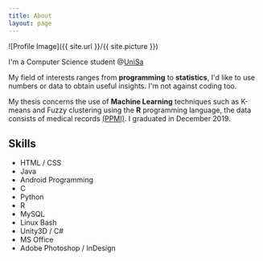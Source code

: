```yaml
---
title: About
layout: page
---
```

![Profile Image]({{ site.url }}/{{ site.picture }})

I'm a Computer Science student @<a href="https://www.unisa.it/">UniSa</a>

My field of interests ranges from **programming** to **statistics**, I'd like to use numbers or data to obtain useful insights. I'm not against coding too.

My thesis concerns the use of **Machine Learning** techniques such as K-means and Fuzzy clustering using the **R** programming language, the data consists of medical records <a href="https://www.ppmi-info.org/">(PPMI)</a>.
I graduated in December 2019.



<h2>Skills</h2>

<ul class="skill-list">
	<li>HTML / CSS</li>
	<li>Java</li>
	<li>Android Programming</li>
	<li>C</li>
	<li>Python</li>
	<li>R</li>
	<li>MySQL</li>
	<li>Linux Bash</li>
	<li>Unity3D / C#</li>
	<li>MS Office</li>
	<li>Adobe Photoshop / InDesign</li>
</ul>

